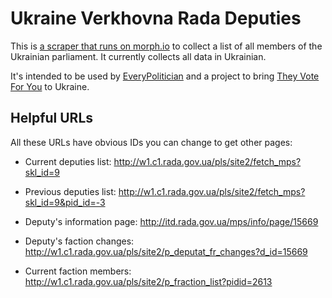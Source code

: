 # Ukraine Verkhovna Rada Deputies

This is [a scraper that runs on morph.io](https://morph.io/openaustralia/ukraine_verkhovna_rada_deputies) to collect a list of all members of the Ukrainian parliament. It currently collects all data in Ukrainian.

It's intended to be used by [EveryPolitician](http://everypolitician.org/) and a project to bring [They Vote For You](https://theyvoteforyou.org.au/) to Ukraine.

## Helpful URLs

All these URLs have obvious IDs you can change to get other pages:

* Current deputies list: http://w1.c1.rada.gov.ua/pls/site2/fetch_mps?skl_id=9
* Previous deputies list: http://w1.c1.rada.gov.ua/pls/site2/fetch_mps?skl_id=9&pid_id=-3

* Deputy's information page: http://itd.rada.gov.ua/mps/info/page/15669
* Deputy's faction changes: http://w1.c1.rada.gov.ua/pls/site2/p_deputat_fr_changes?d_id=15669

* Current faction members: http://w1.c1.rada.gov.ua/pls/site2/p_fraction_list?pidid=2613
